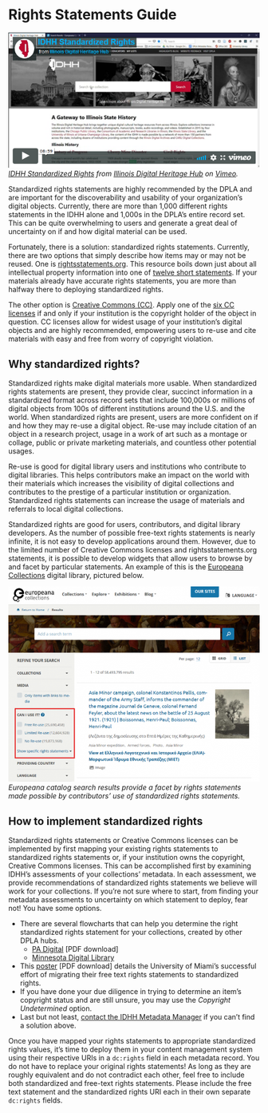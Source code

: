 # Rights Statements Guide

[![Click to watch a video introducing standardized rights statements on Vimeo](/static/local/illinois/standardized-rights-video.png "Click to watch a video introducing standardized rights statements")](https://vimeo.com/391276209)
_[IDHH Standardized Rights](https://vimeo.com/391276209) from [Illinois Digital Heritage Hub](https://vimeo.com/user64994398) on [Vimeo](https://vimeo.com/)._

Standardized rights statements are highly recommended by the DPLA and are important for the discoverability and usability of your organization’s digital objects. Currently, there are more than 1,000 different rights statements in the IDHH alone and 1,000s in the DPLA’s entire record set. This can be quite overwhelming to users and generate a great deal of uncertainty on if and how digital material can be used.

Fortunately, there is a solution: standardized rights statements. Currently, there are two options that simply describe how items may or may not be reused. One is [rightsstatements.org](https://rightsstatements.org/en/). This resource boils down just about all intellectual property information into one of [twelve short statements](https://rightsstatements.org/page/1.0/). If your materials already have accurate rights statements, you are more than halfway there to deploying standardized rights.

The other option is [Creative Commons (CC)](https://creativecommons.org/). Apply one of the [six CC licenses](https://creativecommons.org/share-your-work/licensing-examples/) if and only if your institution is the copyright holder of the object in question. CC licenses allow for widest usage of your institution’s digital objects and are highly recommended, empowering users to re-use and cite materials with easy and free from worry of copyright violation.

## Why standardized rights?

Standardized rights make digital materials more usable. When standardized rights statements are present, they provide clear, succinct information in a standardized format across record sets that include 100,000s or millions of digital objects from 100s of different institutions around the U.S. and the world. When standardized rights are present, users are more confident on if and how they may re-use a digital object. Re-use may include citation of an object in a research project, usage in a work of art such as a montage or collage, public or private marketing materials, and countless other potential usages.

Re-use is good for digital library users and institutions who contribute to digital libraries. This helps contributors make an impact on the world with their materials which increases the visibility of digital collections and contributes to the prestige of a particular institution or organization. Standardized rights statements can increase the usage of materials and referrals to local digital collections.

Standardized rights are good for users, contributors, and digital library developers. As the number of possible free-text rights statements is nearly infinite, it is not easy to develop applications around them. However, due to the limited number of Creative Commons licenses and rightsstatements.org statements, it is possible to develop widgets that allow users to browse by and facet by particular statements. An example of this is the [Europeana Collections](https://www.europeana.eu/portal/en) digital library, pictured below.

![Rights statements facets in the Europeana Collections catalog](/static/local/illinois/europeana-reuse-facets.png "Rights statements facets in the Europeana Collections catalog")
_Europeana catalog search results provide a facet by rights statements made possible by contributors’ use of standardized rights statements._

## How to implement standardized rights

Standardized rights statements or Creative Commons licenses can be implemented by first mapping your existing rights statements to standardized rights statements or, if your institution owns the copyright, Creative Commons licenses. This can be accomplished first by examining IDHH’s assessments of your collections’ metadata. In each assessment, we provide recommendations of standardized rights statements we believe will work for your collections. If you’re not sure where to start, from finding your metadata assessments to uncertainty on which statement to deploy, fear not! You have some options.

- There are several flowcharts that can help you determine the right standardized rights statement for your collections, created by other DPLA hubs.
  - [PA Digital](http://bit.ly/RightsTool) \[PDF download\]
  - [Minnesota Digital Library](http://hdl.handle.net/11299/210229)
- This [poster](https://scholarlyrepository.miami.edu/cgi/viewcontent.cgi?article=1001&context=librarypapers) \[PDF download\] details the University of Miami’s successful effort of migrating their free text rights statements to standardized rights.
- If you have done your due diligence in trying to determine an item’s copyright status and are still unsure, you may use the _Copyright Undetermined_ option.
- Last but not least, [contact the IDHH Metadata Manager](/about/contact) if you can’t find a solution above.

Once you have mapped your rights statements to appropriate standardized rights values, it’s time to deploy them in your content management system using their respective URIs in a `dc:rights` field in each metadata record. You do not have to replace your original rights statements! As long as they are roughly equivalent and do not contradict each other, feel free to include both standardized and free-text rights statements. Please include the free text statement and the standardized rights URI each in their own separate `dc:rights` fields.
